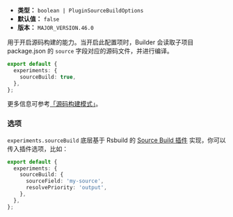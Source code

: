 - **类型：** `boolean | PluginSourceBuildOptions`
- **默认值：** `false`
- **版本：** `MAJOR_VERSION.46.0`

用于开启源码构建的能力。当开启此配置项时，Builder 会读取子项目 package.json 的 `source` 字段对应的源码文件，并进行编译。

```ts
export default {
  experiments: {
    sourceBuild: true,
  },
};
```

更多信息可参考[「源码构建模式」](https://modernjs.dev/guides/advanced-features/source-build.html)。

### 选项

`experiments.sourceBuild` 底层基于 Rsbuild 的 [Source Build 插件](https://rsbuild.dev/plugins/list/plugin-source-build#options) 实现，你可以传入插件选项，比如：

```ts
export default {
  experiments: {
    sourceBuild: {
      sourceField: 'my-source',
      resolvePriority: 'output',
    },
  },
};
```
